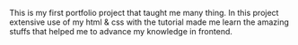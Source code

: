 This is my first portfolio project that taught me many thing. In this project extensive use of my html & css with the tutorial made me learn the amazing stuffs that helped me to advance my knowledge in frontend.
